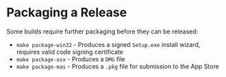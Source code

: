 # Packaging a Release

Some builds require further packaging before they can be released:

* `make package-win32` - Produces a signed `Setup.exe` install wizard, requires valid code signing certificate
* `make package-osx` - Produces a `DMG` file
* `make package-mas` - Produces a `.pkg` file for submission to the App Store

